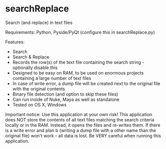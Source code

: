 searchReplace
=============

Search (and replace) in text files

Requirements: Python, Pyside/PyQt (configure this in searchReplace.py)

Features:
* Search
* Search & Replace
* Records the row(s) of the text file containing the search string - optionally disable this
* Designed to be easy on RAM, to be used on enormous projects containing a large number of text files
* In case of write error, a dump file will be created next to the original file with the original contents
* Binary file detection (and option to skip these files)
* Can run inside of Nuke, Maya as well as standalone
* Tested on OS X, Windows


Important notice: Use this application at your own risk!
This application does NOT store the contents of all text files matching the search criteria locally or in the RAM. Instead, it opens the files and re-writes them. If there is a write error and plan b (writing a dump file with a other name than the original file) won't work - all data is lost. Be VERY careful when running this application.
